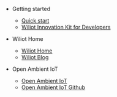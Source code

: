 * Getting started
  * [Quick start](quickstart.md)
  * [Wiliot Innovation Kit for Developers](/innovation-kit/innovation-kit)
* Wiliot Home
  * [Wiliot Home](https://www.wiliot.com/)
  * [Wiliot Blog](https://www.wiliot.com/blog/)

* Open Ambient IoT
  * [Open Ambient IoT](https://openambientiot.github.io/)
  * [Open Ambient IoT Github](https://github.com/OpenAmbientIoT)